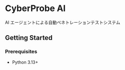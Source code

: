 # CyberProbe AI

AI エージェントによる自動ペネトレーションテストシステム

## Getting Started

### Prerequisites

* Python 3.13+

